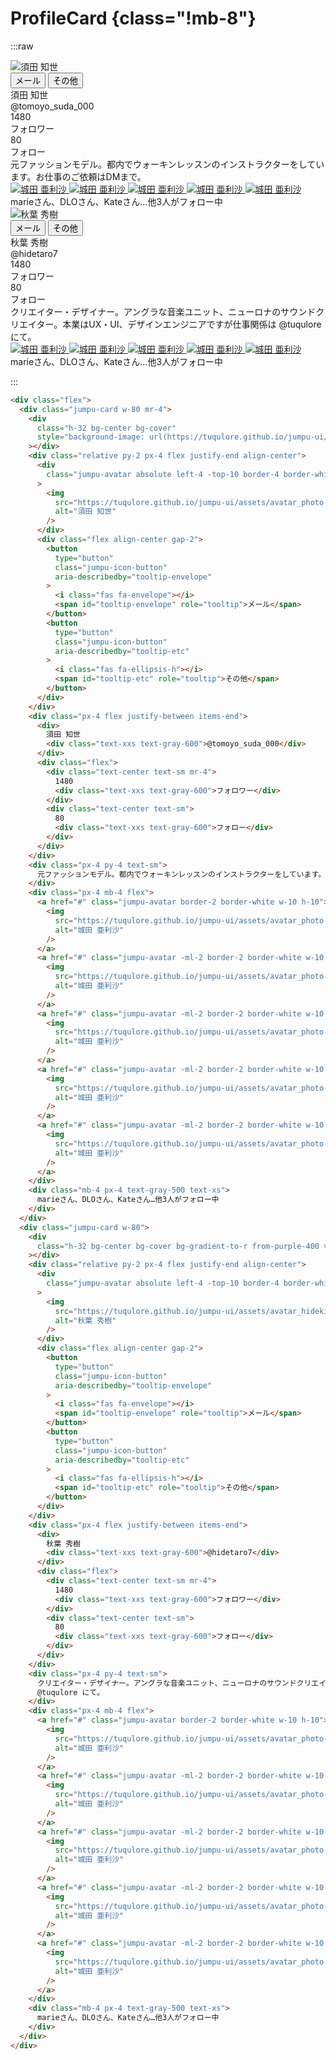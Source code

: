 # ProfileCard {class="!mb-8"}

:::raw

<div class="flex">
  <div class="jumpu-card w-80 mr-4">
    <div
      class="h-32 bg-center bg-cover"
      style="background-image: url(https://tuqulore.github.io/jumpu-ui/assets/chat-photo-49c209fc.jpg);"
    ></div>
    <div class="relative py-2 px-4 flex justify-end align-center">
      <div
        class="jumpu-avatar absolute left-4 -top-10 border-4 border-white w-20 h-20"
      >
        <img src="https://tuqulore.github.io/jumpu-ui/assets/avatar_photo-7d9edc44.jpg" alt="須田 知世" />
      </div>
      <div class="flex align-center gap-2">
        <button
          type="button"
          class="jumpu-icon-button"
          aria-describedby="tooltip-envelope"
        >
          <i class="fas fa-envelope"></i>
          <span id="tooltip-envelope" role="tooltip">メール</span>
        </button>
        <button
          type="button"
          class="jumpu-icon-button"
          aria-describedby="tooltip-etc"
        >
          <i class="fas fa-ellipsis-h"></i>
          <span id="tooltip-etc" role="tooltip">その他</span>
        </button>
      </div>
    </div>
    <div class="px-4 flex justify-between items-end">
      <div>
        須田 知世
        <div class="text-xxs text-gray-600">@tomoyo_suda_000</div>
      </div>
      <div class="flex">
        <div class="text-center text-sm mr-4">
          1480
          <div class="text-xxs text-gray-600">フォロワー</div>
        </div>
        <div class="text-center text-sm">
          80
          <div class="text-xxs text-gray-600">フォロー</div>
        </div>
      </div>
    </div>
    <div class="px-4 py-4 text-sm">
      元ファッションモデル。都内でウォーキンレッスンのインストラクターをしています。お仕事のご依頼はDMまで。
    </div>
    <div class="px-4 mb-4 flex">
      <a href="#" class="jumpu-avatar border-2 border-white w-10 h-10">
        <img src="https://tuqulore.github.io/jumpu-ui/assets/avatar_photo-7d9edc44.jpg" alt="城田 亜利沙" />
      </a>
      <a
        href="#"
        class="jumpu-avatar -ml-2 border-2 border-white w-10 h-10"
      >
        <img src="https://tuqulore.github.io/jumpu-ui/assets/avatar_photo-7d9edc44.jpg" alt="城田 亜利沙" />
      </a>
      <a
        href="#"
        class="jumpu-avatar -ml-2 border-2 border-white w-10 h-10"
      >
        <img src="https://tuqulore.github.io/jumpu-ui/assets/avatar_photo-7d9edc44.jpg" alt="城田 亜利沙" />
      </a>
      <a
        href="#"
        class="jumpu-avatar -ml-2 border-2 border-white w-10 h-10"
      >
        <img src="https://tuqulore.github.io/jumpu-ui/assets/avatar_photo-7d9edc44.jpg" alt="城田 亜利沙" />
      </a>
      <a
        href="#"
        class="jumpu-avatar -ml-2 border-2 border-white w-10 h-10"
      >
        <img src="https://tuqulore.github.io/jumpu-ui/assets/avatar_photo-7d9edc44.jpg" alt="城田 亜利沙" />
      </a>
    </div>
    <div class="mb-4 px-4 text-gray-500 text-xs">
      marieさん、DLOさん、Kateさん…他3人がフォロー中
    </div>
  </div>
  <div class="jumpu-card w-80">
    <div
      class="h-32 bg-center bg-cover bg-gradient-to-r from-purple-400 via-pink-500 to-red-500"
    ></div>
    <div class="relative py-2 px-4 flex justify-end align-center">
      <div
        class="jumpu-avatar absolute left-4 -top-10 border-4 border-white w-20 h-20"
      >
        <img src="https://tuqulore.github.io/jumpu-ui/assets/avatar_hideki-08e05985.jpg" alt="秋葉 秀樹" />
      </div>
      <div class="flex align-center gap-2">
        <button
          type="button"
          class="jumpu-icon-button"
          aria-describedby="tooltip-envelope"
        >
          <i class="fas fa-envelope"></i>
          <span id="tooltip-envelope" role="tooltip">メール</span>
        </button>
        <button
          type="button"
          class="jumpu-icon-button"
          aria-describedby="tooltip-etc"
        >
          <i class="fas fa-ellipsis-h"></i>
          <span id="tooltip-etc" role="tooltip">その他</span>
        </button>
      </div>
    </div>
    <div class="px-4 flex justify-between items-end">
      <div>
        秋葉 秀樹
        <div class="text-xxs text-gray-600">@hidetaro7</div>
      </div>
      <div class="flex">
        <div class="text-center text-sm mr-4">
          1480
          <div class="text-xxs text-gray-600">フォロワー</div>
        </div>
        <div class="text-center text-sm">
          80
          <div class="text-xxs text-gray-600">フォロー</div>
        </div>
      </div>
    </div>
    <div class="px-4 py-4 text-sm">
      クリエイター・デザイナー。アングラな音楽ユニット、ニューロナのサウンドクリエイター。本業はUX・UI、デザインエンジニアですが仕事関係は
      @tuqulore にて。
    </div>
    <div class="px-4 mb-4 flex">
      <a href="#" class="jumpu-avatar border-2 border-white w-10 h-10">
        <img src="https://tuqulore.github.io/jumpu-ui/assets/avatar_photo-7d9edc44.jpg" alt="城田 亜利沙" />
      </a>
      <a
        href="#"
        class="jumpu-avatar -ml-2 border-2 border-white w-10 h-10"
      >
        <img src="https://tuqulore.github.io/jumpu-ui/assets/avatar_photo-7d9edc44.jpg" alt="城田 亜利沙" />
      </a>
      <a
        href="#"
        class="jumpu-avatar -ml-2 border-2 border-white w-10 h-10"
      >
        <img src="https://tuqulore.github.io/jumpu-ui/assets/avatar_photo-7d9edc44.jpg" alt="城田 亜利沙" />
      </a>
      <a
        href="#"
        class="jumpu-avatar -ml-2 border-2 border-white w-10 h-10"
      >
        <img src="https://tuqulore.github.io/jumpu-ui/assets/avatar_photo-7d9edc44.jpg" alt="城田 亜利沙" />
      </a>
      <a
        href="#"
        class="jumpu-avatar -ml-2 border-2 border-white w-10 h-10"
      >
        <img src="https://tuqulore.github.io/jumpu-ui/assets/avatar_photo-7d9edc44.jpg" alt="城田 亜利沙" />
      </a>
    </div>
    <div class="mb-4 px-4 text-gray-500 text-xs">
      marieさん、DLOさん、Kateさん…他3人がフォロー中
    </div>
  </div>
</div>

:::

```html
<div class="flex">
  <div class="jumpu-card w-80 mr-4">
    <div
      class="h-32 bg-center bg-cover"
      style="background-image: url(https://tuqulore.github.io/jumpu-ui/assets/chat-photo-49c209fc.jpg);"
    ></div>
    <div class="relative py-2 px-4 flex justify-end align-center">
      <div
        class="jumpu-avatar absolute left-4 -top-10 border-4 border-white w-20 h-20"
      >
        <img
          src="https://tuqulore.github.io/jumpu-ui/assets/avatar_photo-7d9edc44.jpg"
          alt="須田 知世"
        />
      </div>
      <div class="flex align-center gap-2">
        <button
          type="button"
          class="jumpu-icon-button"
          aria-describedby="tooltip-envelope"
        >
          <i class="fas fa-envelope"></i>
          <span id="tooltip-envelope" role="tooltip">メール</span>
        </button>
        <button
          type="button"
          class="jumpu-icon-button"
          aria-describedby="tooltip-etc"
        >
          <i class="fas fa-ellipsis-h"></i>
          <span id="tooltip-etc" role="tooltip">その他</span>
        </button>
      </div>
    </div>
    <div class="px-4 flex justify-between items-end">
      <div>
        須田 知世
        <div class="text-xxs text-gray-600">@tomoyo_suda_000</div>
      </div>
      <div class="flex">
        <div class="text-center text-sm mr-4">
          1480
          <div class="text-xxs text-gray-600">フォロワー</div>
        </div>
        <div class="text-center text-sm">
          80
          <div class="text-xxs text-gray-600">フォロー</div>
        </div>
      </div>
    </div>
    <div class="px-4 py-4 text-sm">
      元ファッションモデル。都内でウォーキンレッスンのインストラクターをしています。お仕事のご依頼はDMまで。
    </div>
    <div class="px-4 mb-4 flex">
      <a href="#" class="jumpu-avatar border-2 border-white w-10 h-10">
        <img
          src="https://tuqulore.github.io/jumpu-ui/assets/avatar_photo-7d9edc44.jpg"
          alt="城田 亜利沙"
        />
      </a>
      <a href="#" class="jumpu-avatar -ml-2 border-2 border-white w-10 h-10">
        <img
          src="https://tuqulore.github.io/jumpu-ui/assets/avatar_photo-7d9edc44.jpg"
          alt="城田 亜利沙"
        />
      </a>
      <a href="#" class="jumpu-avatar -ml-2 border-2 border-white w-10 h-10">
        <img
          src="https://tuqulore.github.io/jumpu-ui/assets/avatar_photo-7d9edc44.jpg"
          alt="城田 亜利沙"
        />
      </a>
      <a href="#" class="jumpu-avatar -ml-2 border-2 border-white w-10 h-10">
        <img
          src="https://tuqulore.github.io/jumpu-ui/assets/avatar_photo-7d9edc44.jpg"
          alt="城田 亜利沙"
        />
      </a>
      <a href="#" class="jumpu-avatar -ml-2 border-2 border-white w-10 h-10">
        <img
          src="https://tuqulore.github.io/jumpu-ui/assets/avatar_photo-7d9edc44.jpg"
          alt="城田 亜利沙"
        />
      </a>
    </div>
    <div class="mb-4 px-4 text-gray-500 text-xs">
      marieさん、DLOさん、Kateさん…他3人がフォロー中
    </div>
  </div>
  <div class="jumpu-card w-80">
    <div
      class="h-32 bg-center bg-cover bg-gradient-to-r from-purple-400 via-pink-500 to-red-500"
    ></div>
    <div class="relative py-2 px-4 flex justify-end align-center">
      <div
        class="jumpu-avatar absolute left-4 -top-10 border-4 border-white w-20 h-20"
      >
        <img
          src="https://tuqulore.github.io/jumpu-ui/assets/avatar_hideki-08e05985.jpg"
          alt="秋葉 秀樹"
        />
      </div>
      <div class="flex align-center gap-2">
        <button
          type="button"
          class="jumpu-icon-button"
          aria-describedby="tooltip-envelope"
        >
          <i class="fas fa-envelope"></i>
          <span id="tooltip-envelope" role="tooltip">メール</span>
        </button>
        <button
          type="button"
          class="jumpu-icon-button"
          aria-describedby="tooltip-etc"
        >
          <i class="fas fa-ellipsis-h"></i>
          <span id="tooltip-etc" role="tooltip">その他</span>
        </button>
      </div>
    </div>
    <div class="px-4 flex justify-between items-end">
      <div>
        秋葉 秀樹
        <div class="text-xxs text-gray-600">@hidetaro7</div>
      </div>
      <div class="flex">
        <div class="text-center text-sm mr-4">
          1480
          <div class="text-xxs text-gray-600">フォロワー</div>
        </div>
        <div class="text-center text-sm">
          80
          <div class="text-xxs text-gray-600">フォロー</div>
        </div>
      </div>
    </div>
    <div class="px-4 py-4 text-sm">
      クリエイター・デザイナー。アングラな音楽ユニット、ニューロナのサウンドクリエイター。本業はUX・UI、デザインエンジニアですが仕事関係は
      @tuqulore にて。
    </div>
    <div class="px-4 mb-4 flex">
      <a href="#" class="jumpu-avatar border-2 border-white w-10 h-10">
        <img
          src="https://tuqulore.github.io/jumpu-ui/assets/avatar_photo-7d9edc44.jpg"
          alt="城田 亜利沙"
        />
      </a>
      <a href="#" class="jumpu-avatar -ml-2 border-2 border-white w-10 h-10">
        <img
          src="https://tuqulore.github.io/jumpu-ui/assets/avatar_photo-7d9edc44.jpg"
          alt="城田 亜利沙"
        />
      </a>
      <a href="#" class="jumpu-avatar -ml-2 border-2 border-white w-10 h-10">
        <img
          src="https://tuqulore.github.io/jumpu-ui/assets/avatar_photo-7d9edc44.jpg"
          alt="城田 亜利沙"
        />
      </a>
      <a href="#" class="jumpu-avatar -ml-2 border-2 border-white w-10 h-10">
        <img
          src="https://tuqulore.github.io/jumpu-ui/assets/avatar_photo-7d9edc44.jpg"
          alt="城田 亜利沙"
        />
      </a>
      <a href="#" class="jumpu-avatar -ml-2 border-2 border-white w-10 h-10">
        <img
          src="https://tuqulore.github.io/jumpu-ui/assets/avatar_photo-7d9edc44.jpg"
          alt="城田 亜利沙"
        />
      </a>
    </div>
    <div class="mb-4 px-4 text-gray-500 text-xs">
      marieさん、DLOさん、Kateさん…他3人がフォロー中
    </div>
  </div>
</div>
```
